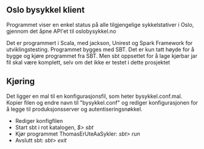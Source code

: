 

## Oslo bysykkel klient 

Programmet viser en enkel status på alle tilgjengelige sykkelstativer i Oslo, gjennom det åpne API'et til oslobysykkel.no 

Det er programmert i Scala, med jackson, Unirest og Spark Framework for utviklingstesting.
Programmet bygges med SBT. Det er kun tatt høyde for å bygge og kjøre programmet fra SBT. Men sbt oppsettet for å lage kjørbar jar fil skal være komplett, selv om det ikke er testet i dette prosjektet 

## Kjøring

Det ligger en mal til en konfigurasjonsfil, som heter bysykkel.conf.mal. Kopier filen og endre navn til "bysykkel.conf" og rediger konfigurasjonen for å legge til produksjonsserver og autentiseringsnøkkel.  

* Rediger konfigfilen
* Start sbt i rot katalogen, _$> sbt_
* Kjør programmet ThomasErUteAaSykler: _sbt> run_ 
* Avslutt sbt: _sbt> exit_

